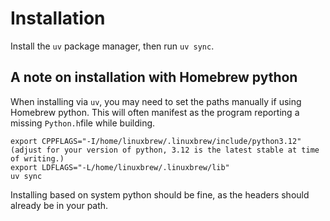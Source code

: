 # Installation

Install the `uv` package manager, then run `uv sync`.

## A note on installation with Homebrew python

When installing via `uv`, you may need to set the paths manually if using Homebrew python.
This will often manifest as the program reporting a missing `Python.h`file while building.

```
export CPPFLAGS="-I/home/linuxbrew/.linuxbrew/include/python3.12" (adjust for your version of python, 3.12 is the latest stable at time of writing.)
export LDFLAGS="-L/home/linuxbrew/.linuxbrew/lib"
uv sync
```

Installing based on system python should be fine, as the headers should already be in your path.
